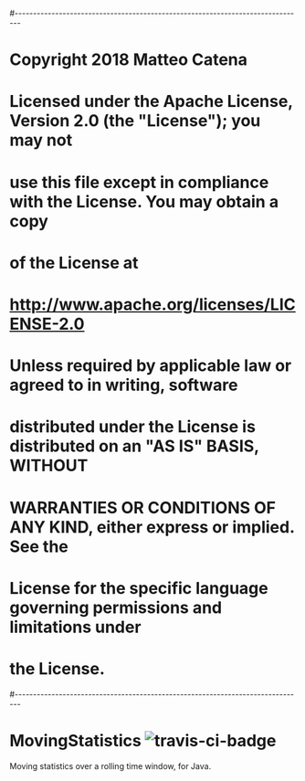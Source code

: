 #-------------------------------------------------------------------------------
# Copyright 2018 Matteo Catena
# 
# Licensed under the Apache License, Version 2.0 (the "License"); you may not
# use this file except in compliance with the License.  You may obtain a copy
# of the License at
# 
#   http://www.apache.org/licenses/LICENSE-2.0
# 
# Unless required by applicable law or agreed to in writing, software
# distributed under the License is distributed on an "AS IS" BASIS, WITHOUT
# WARRANTIES OR CONDITIONS OF ANY KIND, either express or implied.  See the
# License for the specific language governing permissions and limitations under
# the License.
#-------------------------------------------------------------------------------
# MovingStatistics ![travis-ci-badge](https://travis-ci.org/diegoceccarelli/MovingStatistics.svg?branch=master)

Moving statistics over a rolling time window, for Java.
